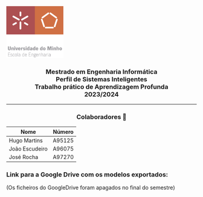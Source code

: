 <img src='EEUM_logo.png' width="30%"/>

<h3 align="center">Mestrado em Engenharia Informática <br> Perfil de Sistemas Inteligentes <br> Trabalho prático de Aprendizagem Profunda <br> 2023/2024 </h3>

---
<h3 align="center"> Colaboradores &#129309 </h2>

<div align="center">

| Nome           | Número |
|----------------|--------|
| Hugo Martins   | A95125 |
| João Escudeiro | A96075 |
| José Rocha     | A97270 |
</div>


### Link para a Google Drive com os modelos exportados:
(Os ficheiros do GoogleDrive foram apagados no final do semestre)
